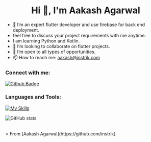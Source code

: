  <h1 align="center">Hi 👋, I'm Aakash Agarwal</h1>

- 🔭 I’m an expert flutter developer and use firebase for back end deployment.
- feel free to discuss your project requirements with me anytime.
- I am learning Python and Kotlin.
- 👯 I’m looking to collaborate on flutter projects.
- 🤔 I’m open to all types of opportunities.
- 📫 How to reach me: aakash@instrik.com

### Connect with me:
<div id="badges">
  <a href="https://github.com/instrik">
    <img src="https://img.shields.io/badge/Github-white?style=for-the-badge&logo=Github&logoColor=black" alt="Github Badge"/>
  </a>
  </a>
</div>

### Languages and Tools:
[![My Skills](https://skillicons.dev/icons?i=flutter,dart,firebase,github,figma&perline=5)](https://skillicons.dev)

![GitHub stats](https://github-readme-stats.vercel.app/api?username=Aakash&show_icons=true&theme=dark)


<br>
⭐️ From [Aakash Agarwal](https://github.com/instrik)
